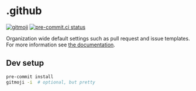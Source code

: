 # .github

[![gitmoji](https://img.shields.io/badge/gitmoji-%20😜%20😍-FFDD67.svg)](https://gitmoji.dev)
[![pre-commit.ci status](https://results.pre-commit.ci/badge/github/hsf-training/.github/main.svg)](https://results.pre-commit.ci/latest/github/hsf-training/.github/main)

Organization wide default settings such as pull request and issue templates.
For more information see [the documentation](https://docs.github.com/en/communities/setting-up-your-project-for-healthy-contributions/creating-a-default-community-health-file).

## Dev setup

```bash
pre-commit install
gitmoji -i  # optional, but pretty
```
